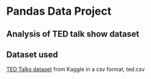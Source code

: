 # Pandas Data Project
## Analysis of TED talk show dataset
## Dataset used
[TED Talks dataset](https://www.kaggle.com/datasets/rounakbanik/ted-talks) from Kaggle in a csv format, ted.csv
